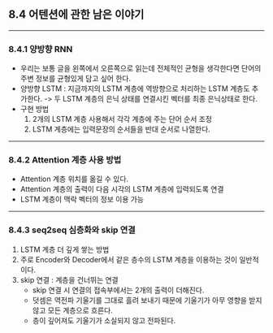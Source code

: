 ## 8.4 어텐션에 관한 남은 이야기  

***
### 8.4.1 양방향 RNN  
* 우리는 보통 글을 왼쪽에서 오른쪽으로 읽는데 전체적인 균형을 생각한다면 단어의 주변 정보를 균형있게 담고 싶어 한다.  
* 양방향 LSTM : 지금까지의 LSTM 계층에 역방향으로 처리하는 LSTM 계층도 추가한다. -> 두 LSTM 계층의 은닉 상태를 연결시킨 벡터를 최종 은닉상태로 한다.  
* 구현 방법  
    1. 2개의 LSTM 계층 사용해서 각각 계층에 주는 단어 순서 조정  
    2. LSTM 계층에는 입력문장의 순서들을 반대 순서로 나열한다.  
    
***
### 8.4.2 Attention 계층 사용 방법  
* Attention 계층 위치를 옮길 수 있다.  
* Attention 계층의 출력이 다음 시각의 LSTM 계층에 입력되도록 연결  
* LSTM 계층이 맥락 벡터의 정보 이용 가능  

***
### 8.4.3 seq2seq 심층화와 skip 연결  
1. LSTM 계층 더 깊게 쌓는 방법  
2. 주로 Encoder와 Decoder에서 같은 층수의 LSTM 계층을 이용하는 것이 일반적이다.  
3. skip 연결 : 계층을 건너뛰는 연결  
    * skip 연결 시 연결의 접속부에서는 2개의 출력이 더해진다. 
    * 덧셈은 역전파 기울기를 그대로 흘려 보내기 때문에 기울기가 아무 영향을 받지 않고 모든 계층으로 흐른다.  
    * 층이 깊어져도 기울기가 소실되지 않고 전파된다.  
    
